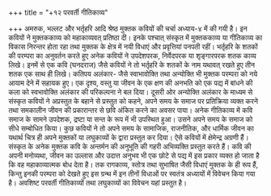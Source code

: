 +++
title = "+१२ परवर्ती गीतिकाव्य"

+++
अमरुक, भल्लट और भर्तृहरि आदि श्रेष्ठ मुक्तक कवियों की चर्चा अध्याय-४ में की गयी है। इन कवियों ने मुक्तककाव्य को महाकाव्यवत् प्रतिष्ठा दी। इनके पश्चात् संस्कृत में मुक्तककाव्य या गीतिकाव्य का विकास निरन्तर होता रहा तथा मुक्तक के क्षेत्र में नयी विधाएं और प्रवृत्तियां पनपती रहीं। भर्तृहरि के शतकों की परम्परा का अनुवर्तन करते हुए अनेक कवियों ने उपदेशपरक, निर्वेदपरक या शृङ्गारपरक शतक काव्य लिखे। इनमें से एक कवि (घनदराज) जैसे कवियों ने तो भर्तृहरि के शतकों के नाम यथावत् रखते हुए तीन शतक एक साथ ही लिखे। कतिपय अलंकार- जैसे स्वाभावोक्ति तथा अन्योक्ति भी मुक्तक परम्परा को नये आयाम देने में सहायक हुए। एक दृश्य, वस्तु या जीवन के एक क्षण की अनभति को एक पद्य में बांधने की कला को स्वभावोक्ति अलंकार की परिकल्पना ने बल दिया। दूसरी ओर अन्योक्ति अलंकार के माध्यम से संस्कृत कवियों ने अप्रस्तुत के बहाने से प्रस्तुत को कहने, अपने समय के समाज पर प्रतिक्रिया व्यक्त करने तथा समकालीन जीवन की प्रकारान्तर से छवि अंकित करने का अवसर पाया। अनेक गीतिकाव्य में कवि समाज के सामने उपदेशक, द्रष्टा या सन्त के रूप में भी उपस्थित हुआ। उसने अपने समय के समाज को सीधे सम्बोधित किया। कुछ कवियों ने तो अपने समय के सामाजिक, राजनीतिक, और धार्मिक जीवन का यथार्थ चित्र ही अपने मुक्तकों या लघुकाव्यों के द्वारा प्रस्तुत कर दिया। ऐसे कवियों में क्षेमेन्द्र अग्रणी हैं।
संस्कृत के अनेक मुक्तक कवि के अन्तर्मन की अनुभूति की गहरी अभिव्यक्ति प्रस्तुत करते हैं। कवि की अपनी मनोव्यथा, जीवन का उल्लास और उदात्त अनुभव भी एक छोटे से पद्य में इस प्रकार व्यक्त हो जाता है कि वह महाकाव्यात्मक बोध देता है।
तक रागकाव्य, स्तोत्र तथा सुभाषित जैसी विधाएं मुक्तक के ही रूप हैं, किन्तु इनकी परम्परा को देखते हुए इस ग्रन्थ में इन तीनों विधाओं पर स्वतंत्र अध्यायों में विवेचन किया गया है। अवशिष्ट परवर्ती गीतिकाव्यों तथा लघुकाव्यों का विवेचन यहां प्रस्तुत है।